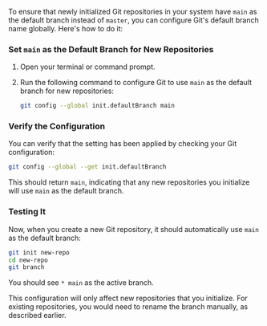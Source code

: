 To ensure that newly initialized Git repositories in your system have `main` as the default branch instead of `master`, you can configure Git's default branch name globally. Here's how to do it:

### Set `main` as the Default Branch for New Repositories

1. Open your terminal or command prompt.

2. Run the following command to configure Git to use `main` as the default branch for new repositories:

   ```bash
   git config --global init.defaultBranch main
   ```

### Verify the Configuration

You can verify that the setting has been applied by checking your Git configuration:

```bash
git config --global --get init.defaultBranch
```

This should return `main`, indicating that any new repositories you initialize will use `main` as the default branch.

### Testing It

Now, when you create a new Git repository, it should automatically use `main` as the default branch:

```bash
git init new-repo
cd new-repo
git branch
```

You should see `* main` as the active branch.

This configuration will only affect new repositories that you initialize. For existing repositories, you would need to rename the branch manually, as described earlier.
